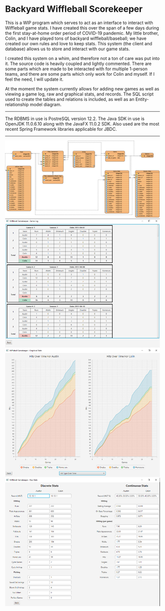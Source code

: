 # Backyard Wiffleball Scorekeeper
This is a WIP program which serves to act as an interface to interact with Wiffleball game stats. I have created this over the span of a few days during the first stay-at-home order period of COVID-19 pandemic. My little brother, Colin, and I have played tons of backyard wiffleball/baseball; we have created our own rules and love to keep stats. This system (the client and database) allows us to store and interact with our game stats. 

I created this system on a whim, and therefore not a ton of care was put into it. The source code is heavily coupled and lightly commented. There are some parts which are made to be interacted with for multiple 1-person teams, and there are some parts which only work for Colin and myself. If I feel the need, I will update it.

At the moment the system currently allows for adding new games as well as viewing a game log, raw and graphical stats, and records. The SQL script used to create the tables and relations is included, as well as an Entity-relationship model diagram.

-------------------------------------------------------------------------------------------------------------------------------

The RDBMS in use is PostreSQL version 12.2. The Java SDK in use is OpenJDK 11.0.6.10 along with the JavaFX 11.0.2 SDK. Also used are the most recent Spring Framework libraries applicable for JBDC.

-------------------------------------------------------------------------------------------------------------------------------

![Entity relationship diagram](ERD/ERD.png)
![Game log screen](screenshots/game_log.png)
![Graphical stats screen](screenshots/graphical_stats.png)
![Raw stats screen](screenshots/raw_stats.png)
